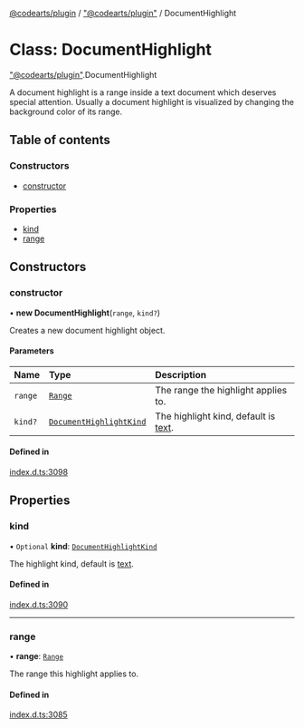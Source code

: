[@codearts/plugin](../README.md) / ["@codearts/plugin"](../modules/_codearts_plugin_.md) / DocumentHighlight

# Class: DocumentHighlight

["@codearts/plugin"](../modules/_codearts_plugin_.md).DocumentHighlight

A document highlight is a range inside a text document which deserves
special attention. Usually a document highlight is visualized by changing
the background color of its range.

## Table of contents

### Constructors

- [constructor](codearts_plugin_.DocumentHighlight.md#constructor)

### Properties

- [kind](codearts_plugin_.DocumentHighlight.md#kind)
- [range](codearts_plugin_.DocumentHighlight.md#range)

## Constructors

### constructor

• **new DocumentHighlight**(`range`, `kind?`)

Creates a new document highlight object.

#### Parameters

| Name | Type | Description |
| :------ | :------ | :------ |
| `range` | [`Range`](codearts_plugin_.Range.md) | The range the highlight applies to. |
| `kind?` | [`DocumentHighlightKind`](../enums/codearts_plugin_.DocumentHighlightKind.md) | The highlight kind, default is [text](../enums/codearts_plugin_.DocumentHighlightKind.md#text). |

#### Defined in

[index.d.ts:3098](https://github.com/huaweicloud/cloudide-plugin-api/blob/03b481c/index.d.ts#L3098)

## Properties

### kind

• `Optional` **kind**: [`DocumentHighlightKind`](../enums/codearts_plugin_.DocumentHighlightKind.md)

The highlight kind, default is [text](../enums/codearts_plugin_.DocumentHighlightKind.md#text).

#### Defined in

[index.d.ts:3090](https://github.com/huaweicloud/cloudide-plugin-api/blob/03b481c/index.d.ts#L3090)

___

### range

• **range**: [`Range`](codearts_plugin_.Range.md)

The range this highlight applies to.

#### Defined in

[index.d.ts:3085](https://github.com/huaweicloud/cloudide-plugin-api/blob/03b481c/index.d.ts#L3085)
